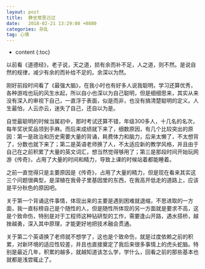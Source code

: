 ```yaml
---
layout: post
title:  静坐常思己过
date:   2018-02-21 13:29:00 +0800
categories: 杂乱
tag: 心情
---
```


* content
{:toc}


以前看《道德经》，老子说，天之道，损有余而补不足，人之道，则不然。是说自然的规律，减少有余的而补给不足的。余深以为然。

刚好前段时间看了《最强大脑》，在我小时也有好多人说我聪明，学习还算优秀，各种游戏也玩的风生水起，所以自小也深以为自己聪明，但是细细思来，其实从来没有深入的审视下自己，一直浮于表面，似是而非，也没有搞清楚聪明的定义。人生最怕，人云亦云，迷失了自己，还自以为是。

自觉最聪明的时候当属初中，那时考试还算不错，年级300多人，十几名的名次，每年奖状奖品领到手麻。而后来成绩就下来了，细数原因，有几个比较突出的原因：第一是政治和历史需要大量的背诵，耗费体力和脑力，后来太懒了，不太想背了，分数也就下来了；第二是英语老师换了人，不太适应新的教学风格，并且由于自己在之前积累了大量的英文词汇，想当然觉得够用了；第三是那段时间开始玩网游《传奇》，占用了大量的时间和精力，导致上课的时候站着都能睡着。

之前一直觉得只是主要原因是《传奇》，占用了大量的精力，但是现在看来其实这三个问题很典型，是深植在我骨子里基因里的东西，在我高开低走的道路上，应该是平分秋色的原因吧。

关于第一个背诵这件事情，体现出来的主要是遇到困难就退缩，不思进取的一方面，我一直标榜自己是个随性的人，但是随性所体现的另一方面就是要求不高，这是个致命伤，特别是对于工程师这种钻研型的工作，需要逢山开路，遇水搭桥，越挫越勇，深入其中原理，才能更好地把技术融会贯通。

关于第二个英语换了老师就不想学了，这也是个致命伤，就是过度依赖之前的积累，对新环境的适应性较差，并且也直接奠定了我后来很多事情上的虎头蛇脑。特别是最近几年，积累的越多，就越知道该怎么学，学什么，回看之前的那些基本也就都是浅尝辄止了。

